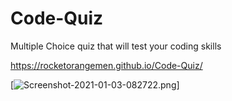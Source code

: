 # Code-Quiz

Multiple Choice quiz that will test your coding skills

https://rocketorangemen.github.io/Code-Quiz/

[![Screenshot-2021-01-03-082722.png](https://i.postimg.cc/MHnPGf5K/Screenshot-2021-01-03-082722.png)]
